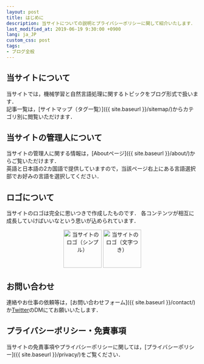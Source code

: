 ```yaml
---
layout: post
title: はじめに
description: 当サイトについての説明とプライバシーポリシーに関して紹介いたします．
last_modified_at: 2019-06-19 9:30:00 +0900
lang: ja_JP
custom_css: post
tags:
- ブログ全般
---
```


## 当サイトについて
当サイトでは，機械学習と自然言語処理に関するトピックをブログ形式で扱います．  
記事一覧は，[サイトマップ（タグ一覧）]({{ site.baseurl }}/sitemap/)からカテゴリ別に閲覧いただけます．

## 当サイトの管理人について
当サイトの管理人に関する情報は，[Aboutページ]({{ site.baseurl }}/about/)からご覧いただけます．  
英語と日本語の2カ国語で提供していますので，当該ページ右上にある言語選択部でお好みの言語を選択してください．

## ロゴについて

当サイトのロゴは完全に思いつきで作成したものです．
各コンテンツが相互に成長していけばいいなという思いが込められています．

<div style="text-align: center;">
    <img src="{{ site.baseurl }}/resources/logo/kimamani_simple.png" alt="当サイトのロゴ（シンプル）" style="width: 100px;"/>
    <img src="{{ site.baseurl }}/resources/logo/kimamani.png" alt="当サイトのロゴ（文字つき）" style="width: 100px;"/>
    <br />
</div>

## お問い合わせ
連絡やお仕事の依頼等は，[お問い合わせフォーム]({{ site.baseurl }}/contact/)か[Twitter](https://twitter.com/_gucciiiii)のDMにてお願いいたします．

## プライバシーポリシー・免責事項
当サイトの免責事項やプライバシーポリシーに関しては，[プライバシーポリシー]({{ site.baseurl }}/privacy/)をご覧ください．